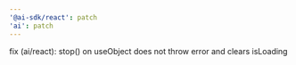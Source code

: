 ```yaml
---
'@ai-sdk/react': patch
'ai': patch
---
```


fix (ai/react): stop() on useObject does not throw error and clears isLoading
